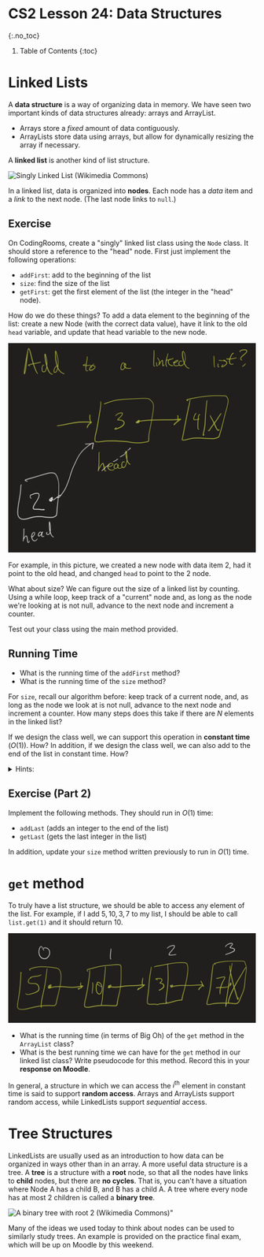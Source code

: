 # CS2 Lesson 24: Data Structures
{:.no_toc}

1. Table of Contents
{:toc}

# Linked Lists

A **data structure** is a way of organizing data in memory. We have seen two important kinds of data structures already: arrays and ArrayList.

* Arrays store a *fixed* amount of data contiguously.
* ArrayLists store data using arrays, but allow for dynamically resizing the array if necessary.

A **linked list** is another kind of list structure.

<img src="https://upload.wikimedia.org/wikipedia/commons/6/6d/Singly-linked-list.svg" alt="Singly Linked List (Wikimedia Commons)" />

In a linked list, data is organized into **nodes**. Each node has a *data* item and a *link* to the next node. (The last node links to `null`.)

## Exercise

On CodingRooms, create a "singly" linked list class using the `Node` class. It should store a reference to the "head" node. First just implement the following operations:

* `addFirst`: add to the beginning of the list
* `size`: find the size of the list
* `getFirst`: get the first element of the list (the integer in the "head" node).

How do we do these things? To add a data element to the beginning of the list: create a new Node (with the correct data value), have it link to the old `head` variable, and update that head variable to the new node.

<img class="noreverse" src="linked-list-add.jpeg" alt="Adding 2 to a linked list" />

For example, in this picture, we created a new node with data item 2, had it point to the old head, and changed `head` to point to the 2 node.

What about size? We can figure out the size of a linked list by counting. Using a while loop, keep track of a "current" node and, as long as the node we're looking at is not null, advance to the next node and increment a counter.

Test out your class using the main method provided.

## Running Time

<div class="youtube-container">

</div>

* What is the running time of the `addFirst` method?
* What is the running time of the `size` method?

For `size`, recall our algorithm before: keep track of a current node, and, as long as the node we look at is not null, advance to the next node and increment a counter. How many steps does this take if there are $N$ elements in the linked list?

If we design the class well, we can support this operation in **constant time** ($O(1)$). How? In addition, if we design the class well, we can also add to the end of the list in constant time. How?

<details>
    <summary>Hints:</summary>
    <p>The idea, for both of these, is to store extra information in the Linked List class. Instead of just storing the first Node, what else could we store?</p>
    <details>
        <summary>Still stuck?</summary>
        <p>Keep track of the "size" of the list (starting at 0, and adding to it every time you add to the list), and the "end" of the list (usually called the "tail").</p>
    </details>
</details>

## Exercise (Part 2)

Implement the following methods. They should run in $O(1)$ time:

* `addLast` (adds an integer to the end of the list)
* `getLast` (gets the last integer in the list)

In addition, update your `size` method written previously to run in $O(1)$ time.

# `get` method

<div class="youtube-container">

</div>

To truly have a list structure, we should be able to access any element of the list. For example, if I add $5, 10, 3, 7$ to my list, I should be able to call `list.get(1)` and it should return $10$.

<img class="noreverse" src="list-get-1.jpeg" alt="Linked List with 5 -> 10 -> 3 -> 7" />

* What is the running time (in terms of Big Oh) of the `get` method in the `ArrayList` class?
* What is the best running time we can have for the `get` method in our linked list class? Write pseudocode for this method. Record this in your **response on Moodle**.

In general, a structure in which we can access the $i^{\text{th}}$ element in constant time is said to support **random access**. Arrays and ArrayLists support random access, while LinkedLists support *sequential* access.

# Tree Structures

LinkedLists are usually used as an introduction to how data can be organized in ways other than in an array. A more useful data structure is a tree. A **tree** is a structure with a **root** node, so that all the nodes have links to **child** nodes, but there are **no cycles**. That is, you can't have a situation where Node A has a child B, and B has a child A. A tree where every node has at most $2$ children is called a **binary tree**.

<img src="https://upload.wikimedia.org/wikipedia/commons/f/f7/Binary_tree.svg" alt="A binary tree with root 2 (Wikimedia Commons)" />"

Many of the ideas we used today to think about nodes can be used to similarly study trees. An example is provided on the practice final exam, which will be up on Moodle by this weekend.
